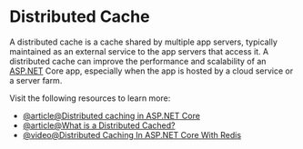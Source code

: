 # Distributed Cache

A distributed cache is a cache shared by multiple app servers, typically maintained as an external service to the app servers that access it. A distributed cache can improve the performance and scalability of an [ASP.NET](http://ASP.NET) Core app, especially when the app is hosted by a cloud service or a server farm.

Visit the following resources to learn more:

- [@article@Distributed caching in ASP.NET Core](https://learn.microsoft.com/en-us/aspnet/core/performance/caching/distributed?view=aspnetcore-7.0)
- [@article@What is a Distributed Cached?](https://hazelcast.com/glossary/distributed-cache/)
- [@video@Distributed Caching In ASP.NET Core With Redis](https://www.youtube.com/watch?v=Tt5zIKVMMbs)